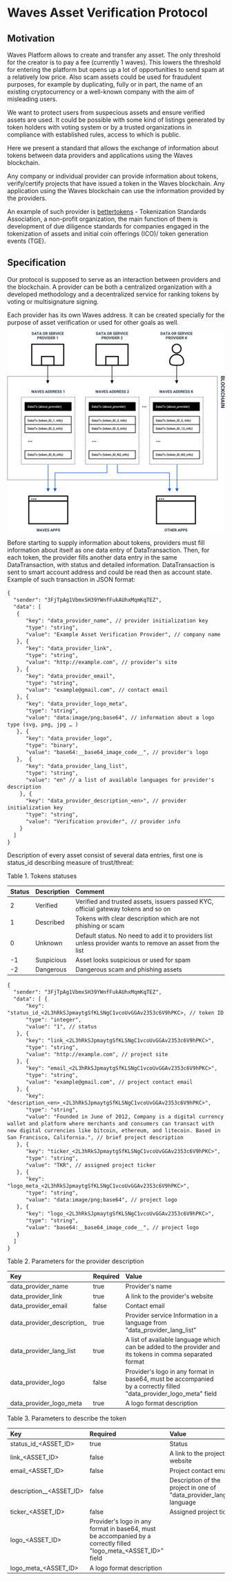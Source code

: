 # Waves Asset Verification Protocol

## Motivation

Waves Platform allows to create and transfer any asset. The only threshold for the creator is to pay a fee (currently 1 waves). This lowers the threshold for entering the platform but opens up a lot of opportunities to send spam at a relatively low price. Also scam assets could be used for fraudulent purposes, for example by duplicating, fully or in part, the name of an existing cryptocurrency or a well-known company with the aim of misleading users.

We want to protect users from suspecious assets and ensure verified assets are used. It could be possible with some kind of listings generated by token holders with voting system or by a trusted organizations in compliance with established rules, access to which is public.

Here we present a standard that allows the exchange of information about tokens between data providers and applications using the Waves blockchain.

Any company or individual provider can provide information about tokens, verify/certify projects that have issued a token in the Waves blockchain. Any application using the Waves blockchain can use the information provided by the providers.

An example of such provider is [bettertokens](http://bettertokens.org/) - Tokenization Standards Association, a non-profit organization, the main function of them is development of due diligence standards for companies engaged in the tokenization of assets and initial coin offerings (ICO)/ token generation events (TGE). 

## Specification

Our protocol is supposed to serve as an interaction between providers and the blockchain. A provider can be both a centralized organization with a developed methodology and a decentralized service for ranking tokens by voting or multisignature signing. 

Each provider has its own Waves address. It can be created specially for the purpose of asset verification or used for other goals as well. 

![](/_assets/waves_ticker_1.png)

Before starting to supply information about tokens, providers must fill information about itself as one data entry of DataTransaction. Then, for each token, the provider fills another data entry in the same DataTransaction, with status and detailed information. DataTransaction is sent to smart account address and could be read then as account state. Example of such transaction in JSON format:

```
{
  "sender": "3FjTpAg1VbmxSH39YWnfFukAUhxMqmKqTEZ", 
  "data": [
   {
      "key": "data_provider_name", // provider initialization key
      "type": "string", 
      "value": "Example Asset Verification Provider", // company name 
   }, {
      "key": "data_provider_link", 
      "type": "string", 
      "value": "http://example.com", // provider’s site 
   }, {
      "key": "data_provider_email", 
      "type": "string", 
      "value": "example@gmail.com", // contact email 
   }, {
      "key": "data_provider_logo_meta", 
      "type": "string", 
      "value": "data:image/png;base64", // information about a logo type (svg, png, jpg … ) 
   }, {
      "key": "data_provider_logo", 
      "type": "binary", 
      "value": "base64:__base64_image_code__", // provider's logo 
   },  {
      "key": "data_provider_lang_list", 
      "type": "string",
      "value": "en" // a list of available languages for provider's description
    }, {
      "key": "data_provider_description_<en>", // provider initialization key
      "type": "string", 
      "value": "Verification provider", // provider info 
    }
  ]
}
```

Description of every asset consist of several data entries, first one is status_id describing measure of trust/threat:

Table 1. Tokens statuses

| Status | Description | Comment |
| :--- | :--- | :--- |
| 2 | Verified |  Verified and trusted assets, issuers passed KYC, official gateway tokens and so on |
| 1 | Described | Tokens with clear description which are not phishing or scam |
| 0 | Unknown | Default status. No need to add it to providers list unless provider wants to remove an asset from the list |
| -1 | Suspicious | Asset looks suspicious or used for spam |
| -2 | Dangerous | Dangerous scam and phishing assets |

```
{
  "sender": "3FjTpAg1VbmxSH39YWnfFukAUhxMqmKqTEZ", 
  "data": [ {
      "key": "status_id_<2L3hRkSJpmaytgSfKLSNgC1vcoUvGGAv2353c6V9hPKC>, // token ID
      "type": "integer", 
      "value": "1", // status
   }, {
      "key": "link_<2L3hRkSJpmaytgSfKLSNgC1vcoUvGGAv2353c6V9hPKC>", 
      "type": "string", 
      "value": "http://example.com", // project site 
   }, {
      "key": "email_<2L3hRkSJpmaytgSfKLSNgC1vcoUvGGAv2353c6V9hPKC>", 
      "type": "string", 
      "value": "example@gmail.com", // project contact email
   }, {
      "key": "description_<en>_<2L3hRkSJpmaytgSfKLSNgC1vcoUvGGAv2353c6V9hPKC>", 
      "type": "string", 
      "value": "Founded in June of 2012, Company is a digital currency wallet and platform where merchants and consumers can transact with new digital currencies like bitcoin, ethereum, and litecoin. Based in San Francisco, California.", // brief project description
   }, {
      "key": "ticker_<2L3hRkSJpmaytgSfKLSNgC1vcoUvGGAv2353c6V9hPKC>", 
      "type": "string", 
      "value": "TKR", // assigned project ticker
   }, {
      "key": "logo_meta_<2L3hRkSJpmaytgSfKLSNgC1vcoUvGGAv2353c6V9hPKC>", 
      "type": "string", 
      "value": "data:image/png;base64", // project logo 
   }, {
      "key": "logo_<2L3hRkSJpmaytgSfKLSNgC1vcoUvGGAv2353c6V9hPKC>", 
      "type": "string", 
      "value": "base64:__base64_image_code__", // project logo 
   }
  ]
}
```


Table 2. Parameters for the provider description 


| Key | Required | Value |
| :--- | :--- | :--- |
| data_provider_name | true | Provider's name | 
| data_provider_link | true | A link to the provider's website |
| data_provider_email | false | Contact email | 
| data_provider_description_<language> | true | Provider service Information in a language from "data_provider_lang_list"|
| data_provider_lang_list | true | A list of available language which can be added to the provider and its tokens in comma separated format|
| data_provider_logo | false | Provider's logo in any format in base64, must be accompanied by a correctly filled "data_provider_logo_meta" field |
| data_provider_logo_meta | true | A logo format description | 

Table 3. Parameters to describe the token

| Key | Required | Value |
| :--- | :--- | :--- |
| status_id_<ASSET_ID> | true | Status |
| link_<ASSET_ID> | false | A link to the project’s website |
| email_<ASSET_ID> | false | Project contact email |
| description_<LANG>_<ASSET_ID> | false | Description of the project in one of "data_provider_lang_list" language |
| ticker_<ASSET_ID> | false | Assigned project ticker |
| logo_<ASSET_ID> |  Provider's logo in any format in base64, must be accompanied by a correctly filled "logo_meta_<ASSET_ID>" field  |
| logo_meta_<ASSET_ID> | A logo format description |



